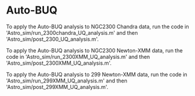 # Auto-BUQ
To apply the Auto-BUQ analysis to NGC2300 Chandra data, run the code in 'Astro_sim/run_2300chandra_UQ_analysis.m' and then 'Astro_sim/post_2300_UQ_analysis.m'.

To apply the Auto-BUQ analysis to NGC2300 Newton-XMM data, run the code in 'Astro_sim/run_2300XMM_UQ_analysis.m' and then 'Astro_sim/post_2300XMM_UQ_analysis.m'.

To apply the Auto-BUQ analysis to 299 Newton-XMM data, run the code in 'Astro_sim/run_299XMM_UQ_analysis.m' and then 'Astro_sim/post_299XMM_UQ_analysis.m'.
